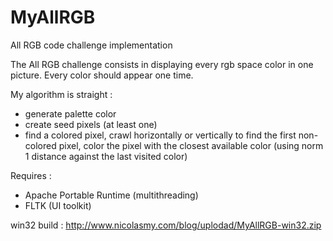 MyAllRGB
========

All RGB code challenge implementation

The All RGB challenge consists in displaying every rgb space color in one picture. Every color should appear one time.

My algorithm is straight :
* generate palette color
* create seed pixels (at least one)
* find a colored pixel, crawl horizontally or vertically to find the first non-colored pixel, color the pixel with the closest available color (using norm 1 distance against the last visited color)


Requires : 
* Apache Portable Runtime (multithreading)
* FLTK (UI toolkit)

win32 build : http://www.nicolasmy.com/blog/uplodad/MyAllRGB-win32.zip
